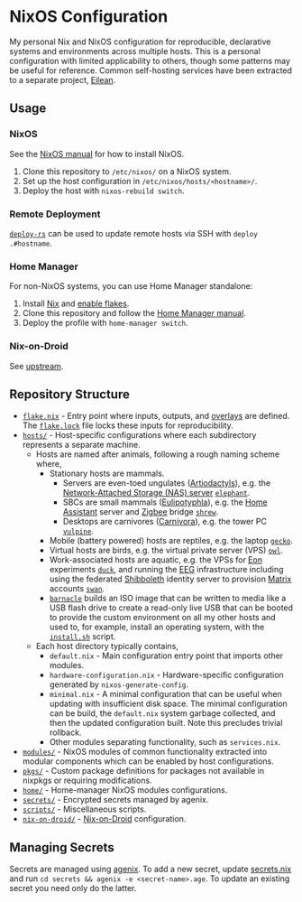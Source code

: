 # NixOS Configuration

My personal Nix and NixOS configuration for reproducible, declarative systems and environments across multiple hosts.
This is a personal configuration with limited applicability to others, though some patterns may be useful for reference.
Common self-hosting services have been extracted to a separate project, [Eilean](https://github.com/RyanGibb/eilean-nix).

## Usage

### NixOS

See the [NixOS manual](https://nixos.org/manual/nixos/stable/#ch-installation) for how to install NixOS.

1. Clone this repository to `/etc/nixos/` on a NixOS system.
2. Set up the host configuration in `/etc/nixos/hosts/<hostname>/`.
3. Deploy the host with `nixos-rebuild switch`.

### Remote Deployment

[`deploy-rs`](https://github.com/serokell/deploy-rs) can be used to update remote hosts via SSH with `deploy .#hostname`.

### Home Manager

For non-NixOS systems, you can use Home Manager standalone:

1. Install [Nix](https://nixos.org/download/) and [enable flakes](https://nixos.wiki/wiki/flakes#Other_Distros.2C_without_Home-Manager).
2. Clone this repository and follow the [Home Manager manual](https://nix-community.github.io/home-manager/index.xhtml#sec-install-standalone).
3. Deploy the profile with `home-manager switch`.

### Nix-on-Droid

See [upstream](https://github.com/nix-community/nix-on-droid/).

## Repository Structure

- [`flake.nix`](./flake.nix) - Entry point where inputs, outputs, and [overlays](https://nixos.org/manual/nixpkgs/stable/#chap-overlays) are defined.
  The [`flake.lock`](./flake.lock) file locks these inputs for reproducibility.
- [`hosts/`](./hosts/) - Host-specific configurations where each subdirectory represents a separate machine.
  - Hosts are named after animals, following a rough naming scheme where,
    - Stationary hosts are mammals.
      - Servers are even-toed ungulates ([Artiodactyls](https://en.wikipedia.org/wiki/Artiodactyl)), e.g. the [Network-Attached Storage (NAS) server](https://ryan.freumh.org/nas.html) [`elephant`](./hosts/elephant).
      - SBCs are small mammals ([Eulipotyphla](https://en.wikipedia.org/wiki/Eulipotyphla)), e.g. the [Home Assistant](https://www.home-assistant.io/) server and [Zigbee](https://en.wikipedia.org/wiki/Zigbee) bridge [`shrew`](./hosts/shrew).
      - Desktops are carnivores ([Carnivora](https://en.wikipedia.org/wiki/Carnivora)), e.g. the tower PC [`vulpine`](./hosts/vulpine).
    - Mobile (battery powered) hosts are reptiles, e.g. the laptop [`gecko`](./hosts/gecko).
    - Virtual hosts are birds, e.g. the virtual private server (VPS) [`owl`](./hosts/owl).
    - Work-associated hosts are aquatic, e.g. the VPSs for [Eon](https://github.com/RyanGibb/eon) experiments [`duck`](./hosts/duck), and running the [EEG](https://www.cst.cam.ac.uk/research/eeg) infrastructure including using the federated [Shibboleth](https://www.shibboleth.net/) identity server to provision [Matrix](https://matrix.org/) accounts [`swan`](./hosts/swan).
    - [`barnacle`](./hosts/barnacle/default.nix) builds an ISO image that can be written to media like a USB flash drive to create a read-only live USB that can be booted to provide the custom environment on all my other hosts and used to, for example, install an operating system, with the [`install.sh`](./hosts/barnacle/install.sh) script.
  - Each host directory typically contains,
    - `default.nix` - Main configuration entry point that imports other modules.
    - `hardware-configuration.nix` - Hardware-specific configuration generated by `nixos-generate-config`.
    - `minimal.nix` - A minimal configuration that can be useful when updating with insufficient disk space.
      The minimal configuration can be build, the `default.nix` system garbage collected, and then the updated configuration built.
      Note this precludes trivial rollback.
    - Other modules separating functionality, such as `services.nix`.
- [`modules/`](./modules/) - NixOS modules of common functionality extracted into modular components which can be enabled by host configurations.
- [`pkgs/`](./pkgs/) - Custom package definitions for packages not available in nixpkgs or requiring modifications.
- [`home/`](./home/) - Home-manager NixOS modules configurations.
- [`secrets/`](./secrets/) - Encrypted secrets managed by agenix.
- [`scripts/`](./scripts/) - Miscellaneous scripts.
- [`nix-on-droid/`](./nix-on-droid/) - [Nix-on-Droid](./#nix-on-droid) configuration.

## Managing Secrets

Secrets are managed using [agenix](https://github.com/ryantm/agenix).
To add a new secret, update [secrets.nix](./secrets/secrets.nix) and run `cd secrets && agenix -e <secret-name>.age`.
To update an existing secret you need only do the latter.

